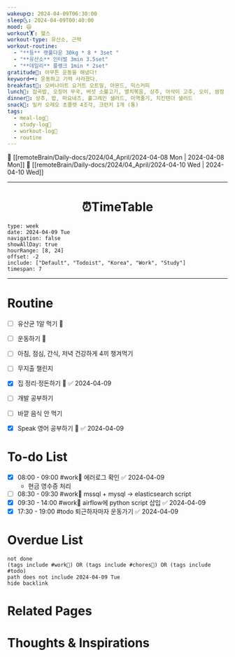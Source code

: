 ```yaml
---
wakeup🌞: 2024-04-09T06:30:00
sleep🌜: 2024-04-09T00:40:00
mood: 😄
workout🏋️: 헬스
workout-type: 유산소, 근력
workout-routine:
  - "**등** 랫풀다운 30kg * 8 * 3set "
  - "**유산소** 인터벌 3min 3.5set"
  - "**데일리** 플랭크 1min * 2set"
gratitude🙏: 아무튼 운동을 해냈다!
keyword🗝️: 운동하고 기력 사라졌다.
breakfast🍳: 오버나이트 요거트 오트밀, 아몬드, 믹스커피
lunch🍚: 잡곡밥, 오징어 무국, 버섯 소불고기, 멸치볶음, 상추, 아삭이 고추, 오이, 쌈장
dinner🥗: 상추, 밥, 마요네즈, 홀그레인 샐러드, 미역줄기, 치킨텐더 샐러드
snack🍬: 밀카 오레오 초콜렛 4조각, 크런키 1개 (통)
tags:
  - meal-log📝
  - study-log📓
  - workout-log💪
  - routine
---
```


🔺 [[remoteBrain/Daily-docs/2024/04_April/2024-04-08 Mon | 2024-04-08 Mon]]
🔻 [[remoteBrain/Daily-docs/2024/04_April/2024-04-10 Wed | 2024-04-10 Wed]]
___
<h1> <center>⏰TimeTable </center> </h1>

```gEvent
type: week
date: 2024-04-09 Tue
navigation: false
showAllDay: true
hourRange: [8, 24]
offset: -2
include: ["Default", "Todoist", "Korea", "Work", "Study"]
timespan: 7
```

--- 


# Routine 

- [ ] 유산균 1알 먹기 🔼 
- [ ] 운동하기 🔼
- [ ] 아침, 점심, 간식, 저녁 건강하게 4끼 챙겨먹기
- [ ] 무지출 챌린지 
- [x] 집 정리·정돈하기 🔼 ✅ 2024-04-09
- [ ] 개발 공부하기
- [ ] 바깥 음식 안 먹기 
- [x] Speak 영어 공부하기 🔼 ✅ 2024-04-09


# To-do List

- [x] 08:00 - 09:00 #work💼 에러로그 확인 ✅ 2024-04-09
	- 현금 영수증 처리 
- [ ] 08:30 - 09:30 #work💼 mssql + mysql → elasticsearch script
- [x] 09:30 - 14:00 #work💼 airflow에 python script 삽입 ✅ 2024-04-09
- [x] 17:30 - 19:00 #todo 퇴근하자마자 운동가기 ✅ 2024-04-09

# Overdue List
```tasks
not done
(tags include #work💼) OR (tags include #chores🧺) OR (tags include #todo)
path does not include 2024-04-09 Tue
hide backlink
```

# Related Pages



# Thoughts & Inspirations

